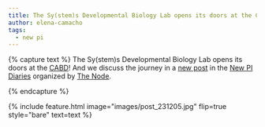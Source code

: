 ```yaml
---
title: The Sy(stem)s Developmental Biology Lab opens its doors at the CABD
author: elena-camacho
tags:
  - new pi
---
```


{% capture text %}
The Sy(stem)s Developmental Biology Lab opens its doors at the [CABD](https://www.cabd.es/en/)! And we discuss the journey in a [new post](https://thenode.biologists.com/a-homeward-bound-scientist-setting-up-a-stem-cell-research-lab-in-seville/careers/) in the [New PI Diaries](https://thenode.biologists.com/new-pi-diaries/) organized by [The Node](https://thenode.biologists.com/).

{% endcapture %}

{%
  include feature.html
  image="images/post_231205.jpg"
  flip=true
  style="bare"
  text=text
%}


